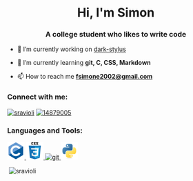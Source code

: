 <h1 align="center">Hi, I'm Simon</h1>
<h3 align="center">A college student who likes to write code</h3>

- 🔭 I’m currently working on [dark-stylus](https://github.com/sRavioli/dark-stylus)

- 🌱 I’m currently learning **git, C, CSS, Markdown**

- 📫 How to reach me **fsimone2002@gmail.com**

<h3 align="left">Connect with me:</h3>
<p align="left">
<a href="https://codepen.io/sravioli" target="blank"><img align="center" src="https://raw.githubusercontent.com/rahuldkjain/github-profile-readme-generator/master/src/images/icons/Social/codepen.svg" alt="sravioli" height="30" width="40" /></a>
<a href="https://stackoverflow.com/users/14879005" target="blank"><img align="center" src="https://raw.githubusercontent.com/rahuldkjain/github-profile-readme-generator/master/src/images/icons/Social/stack-overflow.svg" alt="14879005" height="30" width="40" /></a>
</p>

<h3 align="left">Languages and Tools:</h3>
<p align="left"> <a href="https://www.cprogramming.com/" target="_blank" rel="noreferrer"> <img src="https://raw.githubusercontent.com/devicons/devicon/master/icons/c/c-original.svg" alt="c" width="40" height="40"/> </a> <a href="https://www.w3schools.com/css/" target="_blank" rel="noreferrer"> <img src="https://raw.githubusercontent.com/devicons/devicon/master/icons/css3/css3-original-wordmark.svg" alt="css3" width="40" height="40"/> </a> <a href="https://git-scm.com/" target="_blank" rel="noreferrer"> <img src="https://www.vectorlogo.zone/logos/git-scm/git-scm-icon.svg" alt="git" width="40" height="40"/> </a> <a href="https://www.python.org" target="_blank" rel="noreferrer"> <img src="https://raw.githubusercontent.com/devicons/devicon/master/icons/python/python-original.svg" alt="python" width="40" height="40"/> </a> </p>

<p>&nbsp;<img align="center" src="https://github-readme-stats.vercel.app/api?username=sravioli&show_icons=true&theme=dark&locale=en" alt="sravioli" /></p>

